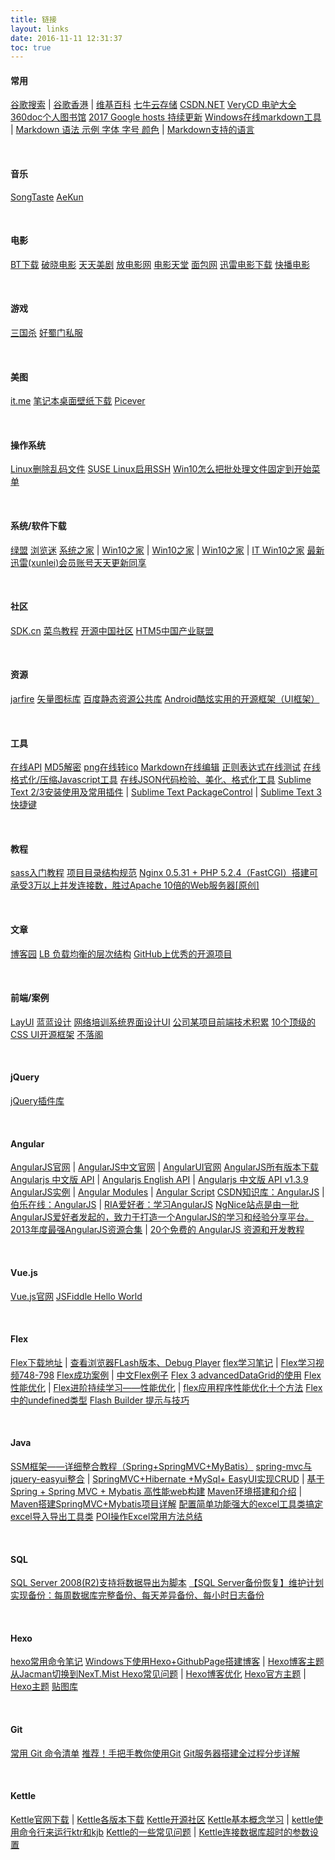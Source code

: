 ```yaml
---
title: 链接
layout: links
date: 2016-11-11 12:31:37
toc: true
---
```


#### 常用
[谷歌搜索](https://www.google.com/ncr)	|	[谷歌香港](https://www.google.com.hk/ncr)	|	[维基百科](https://www.wikipedia.org/)
[七牛云存储](https://portal.qiniu.com/create)
[CSDN.NET](http://www.csdn.net/)
[VeryCD 电驴大全](http://www.verycd.com/)
[360doc个人图书馆](http://www.360doc.com/)
[2017 Google hosts 持续更新](https://laod.cn/hosts/2017-google-hosts.html)
[Windows在线markdown工具](https://www.zybuluo.com/mdeditor)	|	[Markdown 语法 示例 字体 字号 颜色](http://blog.csdn.net/u011419965/article/details/50536937)	|	[Markdown支持的语言](http://blog.csdn.net/peng_hong_fu/article/details/52805408)

&nbsp;

#### 音乐
[SongTaste](http://www.songtaste.com/)
[AeKun](https://www.aekun.com/)

&nbsp;

#### 电影
[BT下载](http://www.qinou.cn/)
[破晓电影](http://www.poxiao.com)
[天天美剧](http://cn163.net/)
[放电影网](http://www.fangdianying.tv/)
[电影天堂](http://www.dy2018.com/)
[面包网](http://www.mianbao99.com/)
[迅雷电影下载](http://www.xlpu.cc/)
[快播电影](http://www.bubulai.com/)

&nbsp;

#### 游戏
[三国杀](http://web.sanguosha.com/)
[好蜀门私服](http://www.haosm.com/)

&nbsp;

#### 美图
[it.me](http://www.topit.me/)
[笔记本桌面壁纸下载](http://bbs.zol.com.cn/nbbbs/d33943.html)
[Picever](http://www.picever.com/)

&nbsp;

#### 操作系统
[Linux删除乱码文件](http://www.cnblogs.com/quanweiru/p/3764003.html)
[SUSE Linux启用SSH](http://tophandxing.blog.163.com/blog/static/109714820124123438513/)
[Win10怎么把批处理文件固定到开始菜单](http://www.jb51.net/os/win10/483729.html)

&nbsp;

#### 系统/软件下载
[绿盟](http://www.xdowns.com/)
[浏览迷](http://liulanmi.com/)
[系统之家](http://www.xitongzhijia.net/)	|	[Win10之家](http://www.iwin10.com/)	|	[Win10之家](http://www.62hx.com/)	|	[Win10之家](http://www.xh52.com/)	|	[IT Win10之家](http://win10.ithome.com/win10xiazai/)
[最新迅雷(xunlei)会员账号天天更新同享](http://www.win10.name/news/193.html)

&nbsp;

#### 社区
[SDK.cn](https://www.sdk.cn/)
[菜鸟教程](http://www.runoob.com/)
[开源中国社区](http://www.oschina.net/)
[HTM5中国产业联盟](http://www.html5plus.org/)

&nbsp;

#### 资源
[jarfire](http://cn.jarfire.org/)
[矢量图标库](http://www.iconfont.cn/)
[百度静态资源公共库](http://cdn.code.baidu.com/)
[Android酷炫实用的开源框架（UI框架）](http://www.runoob.com/w3cnote/android-ui-framework.html)

&nbsp;

#### 工具
[在线API](http://tool.oschina.net/)
[MD5解密](http://www.cmd5.com/)
[png在线转ico](http://www.easyicon.net/covert/)
[Markdown在线编辑](http://www.ctrlshift.net/project/markdowneditor/)
[正则表达式在线测试](http://tool.chinaz.com/regex/)
[在线格式化/压缩Javascript工具](https://www.geeksss.com/pages/jsformat.php)
[在线JSON代码检验、美化、格式化工具](https://www.geeksss.com/pages/jsoncheck.php)
[Sublime Text 2/3安装使用及常用插件](http://www.cnblogs.com/dudumao/p/4054086.html)	|	[Sublime Text PackageControl](https://packagecontrol.io/)	|	[Sublime Text 3 快捷键](https://segmentfault.com/a/1190000002570753)

&nbsp;

#### 教程
[sass入门教程](http://www.w3cplus.com/sassguide/)
[项目目录结构规范](https://segmentfault.com/a/1190000002471120)
[Nginx 0.5.31 + PHP 5.2.4（FastCGI）搭建可承受3万以上并发连接数，胜过Apache 10倍的Web服务器[原创]](http://zyan.cc/post/297/)

&nbsp;

#### 文章
[博客园](http://www.cnblogs.com/cmt/)
[LB 负载均衡的层次结构](http://www.cnblogs.com/mindwind/p/5339657.html)
[GitHub上优秀的开源项目](http://blog.csdn.net/ren1027538427/article/details/52450294)

&nbsp;

#### 前端/案例
[LayUI](https://www.layui.com/)
[蓝蓝设计](http://www.lanlanwork.com/)
[网络培训系统界面设计UI](http://www.th7.cn/Design/ui/201312/199261.shtml)
[公司某项目前端技术积累](http://blog.csdn.net/sunyingyuan/article/details/38237139)
[10个顶级的CSS UI开源框架](http://www.codeceo.com/article/top-10-css-ui-framework.html)
[不落阁](http://www.lyblogs.cn/)

&nbsp;

#### jQuery
[jQuery插件库](http://www.jq22.com/)

&nbsp;

#### Angular
[AngularJS官网](https://angularjs.org/)			|	[AngularJS中文官网](https://angular.cn/)				|	[AngularUI官网](http://angular-ui.github.io/)
[AngularJS所有版本下载](https://code.angularjs.org/)
[Angularjs 中文版 API](http://www.ngnice.com)	|	[Angularjs English API](https://docs.angularjs.org/api)	|	[Angularjs 中文版 API v1.3.9](http://www.angularjsapi.cn/#/index)
[AngularJS实例](http://showcase.ngnice.com/#/home/home)	|	[Angular Modules](http://ngmodules.org/)		|	[Angular Script](http://angularscript.com/)
[CSDN知识库：AngularJS](http://lib.csdn.net/base/23)	|	[伯乐在线：AngularJS](http://blog.jobbole.com/tag/angularjs/)	|	[RIA爱好者：学习AngularJS](http://www.riafan.com/angularjs-learning/)
[NgNice站点是由一批AngularJS爱好者发起的，致力于打造一个AngularJS的学习和经验分享平台。](http://www.ngnice.com/)
[2013年度最强AngularJS资源合集](http://www.iteye.com/news/28651-AngularJS-Google-resource)	|	[20个免费的 AngularJS 资源和开发教程](http://www.html5cn.org/article-9473-1.html)

&nbsp;

#### Vue.js
[Vue.js官网](http://cn.vuejs.org/)
[JSFiddle Hello World](https://jsfiddle.net/chrisvfritz/50wL7mdz/)

&nbsp;

#### Flex
[Flex下载地址](http://www.adobe.com/support/flashplayer/downloads.html)	|	[查看浏览器FLash版本、Debug Player](http://kb2.adobe.com/cps/155/tn_15507.html)
[flex学习笔记](http://blog.csdn.net/wugouzi/article/details/5598392)	|	[Flex学习视频748-798](http://www.riameeting.com/node/748)
[Flex成功案例](http://keren.iteye.com/blog/377733)	|	[中文Flex例子](http://blog.minidx.com/)
[Flex 3 advancedDataGrid的使用](http://www.cnblogs.com/xuehai/archive/2009/09/26/1574531.html)
[Flex性能优化](https://my.oschina.net/return/blog/208294#navbar-header)	|	[Flex进阶持续学习——性能优化](http://coffeelover.iteye.com/blog/1163906)	|	[flex应用程序性能优化十个方法](http://www.wangqi.com/html/2010-12/12796.htm)
[Flex 中的undefined类型](http://dudong0726.iteye.com/blog/1296195)
[Flash Builder 提示与技巧](http://www.adobe.com/cn/devnet/flex/articles/tips-tricks.html)

&nbsp;

#### Java
[SSM框架——详细整合教程（Spring+SpringMVC+MyBatis）](http://blog.csdn.net/zhshulin/article/details/37956105)
[spring-mvc与jquery-easyui整合](http://blog.csdn.net/cfl20121314/article/details/42160035)	|	[SpringMVC+Hibernate +MySql+ EasyUI实现CRUD](http://my.oschina.net/xshuai/blog/345117)	|	[基于Spring + Spring MVC + Mybatis 高性能web构建](http://blog.csdn.net/zoutongyuan/article/details/41379851)
[Maven环境搭建和介绍](http://blog.csdn.net/fengshizty/article/details/43019561)	|	[Maven搭建SpringMVC+Mybatis项目详解](http://doc.okbase.net/fengshizty/archive/126397.html)
[配置简单功能强大的excel工具类搞定excel导入导出工具类](http://blog.csdn.net/lk_blog/article/details/8007777)
[POI操作Excel常用方法总结 ](http://blog.csdn.net/huazhangena/article/details/7587731)

&nbsp;

#### SQL
[SQL Server 2008(R2)支持将数据导出为脚本](http://xcc313.iteye.com/blog/1331468)
[【SQL Server备份恢复】维护计划实现备份：每周数据库完整备份、每天差异备份、每小时日志备份 ](http://blog.csdn.net/sqlserverdiscovery/article/details/11020057)

&nbsp;

#### Hexo
[hexo常用命令笔记](https://segmentfault.com/a/1190000002632530)
[Windows下使用Hexo+GithubPage搭建博客](http://blog.csdn.net/wx_jin/article/details/51027783)	|	[Hexo博客主题从Jacman切换到NexT.Mist ](http://codepub.cn/2016/03/20/Hexo-blog-theme-switching-from-Jacman-to-NexT-Mist/)
[Hexo常见问题](http://wp.huangshiyang.com/hexo%E5%B8%B8%E8%A7%81%E9%97%AE%E9%A2%98%E8%A7%A3%E5%86%B3%E6%96%B9%E6%A1%88)	|	[Hexo博客优化](http://xwartz.xyz/blog/2016/09/reduce-blog-load-time/)
[Hexo官方主题](https://hexo.io/themes/)	|	[Hexo主题](https://github.com/hexojs/hexo/wiki/Themes)
[贴图库](http://www.tietuku.com/)

&nbsp;

#### Git
[常用 Git 命令清单](http://www.ruanyifeng.com/blog/2015/12/git-cheat-sheet.html)
[推荐！手把手教你使用Git](http://blog.jobbole.com/78960/)
[Git服务器搭建全过程分步详解](http://developer.51cto.com/art/201507/483448.htm)

&nbsp;

#### Kettle
[Kettle官网下载](http://kettle.pentaho.org/)	|	[Kettle各版本下载](http://sourceforge.net/projects/pentaho/files/Data%20Integration/)
[Kettle开源社区](http://www.ukettle.org/)
[Kettle基本概念学习](http://www.cnblogs.com/hapjin/p/4578738.html)	|	[kettle使用命令行来运行ktr和kjb](http://www.cnblogs.com/wxjnew/p/3620792.html)
[Kettle的一些常见问题](http://blog.csdn.net/iquicksandi/article/details/7635031)	|	[Kettle连接数据库超时的参数设置](http://www.ukettle.org/thread-502-1-4.html)